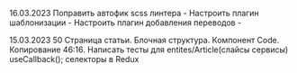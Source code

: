 16.03.2023
    Поправить автофик scss линтера -
    Настроить плагин шаблонизации -
    Настроить плагин добавления переводов -
    

15.03.2023
    50 Страница статьи. Блочная структура. Компонент Code. Копирование 46:16. Написать тесты для entites/Article(слайсы сервисы)
    useCallback();
    селекторы в Redux

